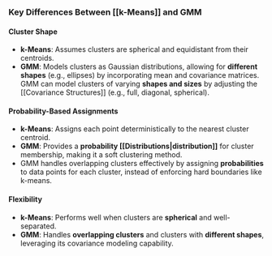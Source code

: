 ### **Key Differences Between [[k-Means]] and GMM**

#### Cluster Shape

- **k-Means**: Assumes clusters are spherical and equidistant from their centroids.
- **GMM**: Models clusters as Gaussian distributions, allowing for **different shapes** (e.g., ellipses) by incorporating mean and covariance matrices. GMM can model clusters of varying **shapes and sizes** by adjusting the [[Covariance Structures]] (e.g., full, diagonal, spherical).

#### Probability-Based Assignments

- **k-Means**: Assigns each point deterministically to the nearest cluster centroid.
- **GMM**: Provides a **probability [[Distributions|distribution]]** for cluster membership, making it a soft clustering method.
- GMM handles overlapping clusters effectively by assigning **probabilities** to data points for each cluster, instead of enforcing hard boundaries like k-means.

#### Flexibility

- **k-Means**: Performs well when clusters are **spherical** and well-separated.
- **GMM**: Handles **overlapping clusters** and clusters with **different shapes**, leveraging its covariance modeling capability.